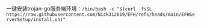 一键安装trojan-go服务端环境：`/bin/bash -c "$(curl -fsSL https://raw.githubusercontent.com/NickJi2019/EFH/refs/heads/main/EFHServerSetup/install.sh)"`